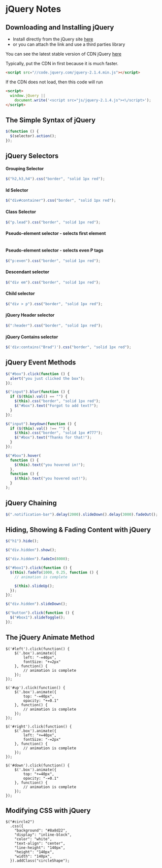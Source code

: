 # jQuery Notes

## Downloading and Installing jQuery

- Install directly from the jQuery site [here](https://jquery.com/)
- or you can attach the link and use a third parties library

You can see the latest stable version of CDN jQuery [here](http://code.jquery.com/)

Typically, put the CDN in first because it is much faster.

```html
<script src="//code.jquery.com/jquery-2.1.4.min.js"></script>
```

If the CDN does not load, then this code will run

```html
<script>
  window.jQuery ||
    document.write('<script src="js/jquery-2.1.4.js"><\/script>');
</script>
```

## The Simple Syntax of jQuery

```js
$(function () {
  $(selector).action();
});
```

## jQuery Selectors

#### Grouping Selector

```js
$("h2,h3,h4").css("border", "solid 1px red");
```

#### Id Selector

```js
$("div#container").css("border", "solid 1px red");
```

#### Class Selector

```js
$("p.lead").css("border", "solid 1px red");
```

#### Pseudo-element selector - selects first element

```js

```

#### Pseudo-element selector - selects even P tags

```js
$("p:even").css("border", "solid 1px red");
```

#### Descendant selector

```js
$("div em").css("border", "solid 1px red");
```

#### Child selector

```js
$("div > p").css("border", "solid 1px red");
```

#### jQuery Header selector

```js
$(":header").css("border", "solid 1px red");
```

#### jQuery Contains selector

```js
$('div:contains("Brad")').css("border", "solid 1px red");
```

## jQuery Event Methods

```js
$("#box").click(function () {
  alert("you just clicked the box");
});

$("input").blur(function () {
  if ($(this).val() == "") {
    $(this).css("border", "solid 1px red");
    $("#box").text("Forgot to add text?");
  }
});

$("input").keydown(function () {
  if ($(this).val() !== "") {
    $(this).css("border", "solid 1px #777");
    $("#box").text("Thanks for that!");
  }
});

$("#box").hover(
  function () {
    $(this).text("you hovered in!");
  },
  function () {
    $(this).text("you hovered out!");
  }
);
```

## jQuery Chaining

```js
$(".notification-bar").delay(2000).slideDown().delay(3000).fadeOut();
```

## Hiding, Showing & Fading Content with jQuery

```js
$("h1").hide();

$("div.hidden").show();

$("div.hidden").fadeIn(8000);

$("#box1").click(function () {
  $(this).fadeTo(1000, 0.25, function () {
    // animation is complete

    $(this).slideUp();
  });
});

$("div.hidden").slideDown();

$("button").click(function () {
  $("#box1").slideToggle();
});
```

## The jQuery Animate Method

    $('#left').click(function() {
        $('.box').animate({
            left: "-=40px",
            fontSize: "+=2px"
        }, function() {
            // animation is complete
        });
    });

    $('#up').click(function() {
        $('.box').animate({
            top: "-=40px",
            opacity: "+=0.1"
        }, function() {
            // animation is complete
        });
    });

    $('#right').click(function() {
        $('.box').animate({
            left: "+=40px",
            fontSize: "-=2px"
        }, function() {
            // animation is complete
        });
    });

    $('#down').click(function() {
        $('.box').animate({
            top: "+=40px",
            opacity: "-=0.1"
        }, function() {
            // animation is complete
        });
    });

## Modifying CSS with jQuery

```
$("#circle2")
  .css({
    "background": "#8a8d22",
    "display": "inline-block",
    "color": "white",
    "text-align": "center",
    "line-height": "140px",
    "height": "140px",
    "width": "140px",
  }).addClass("circleShape");
```
